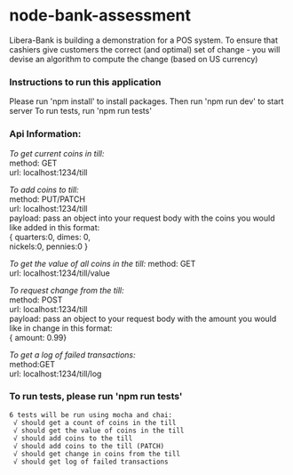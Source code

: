# node-bank-assessment
Libera-Bank is building a demonstration for a POS system.  To ensure that cashiers give customers the correct (and optimal) set of change - you will devise an algorithm to compute the change (based on US currency)


### Instructions to run this application

Please run 'npm install' to install packages.
Then run 'npm run dev' to start server
To run tests, run 'npm run tests'



### Api Information:

*To get current coins in till:*   
    method: GET      
    url: localhost:1234/till

*To add coins to till:*     
    method: PUT/PATCH   
    url: localhost:1234/till   
    payload: pass an object into your request body with the coins you would like added in this format:  
  {
       quarters:0,
       dimes: 0,       
       nickels:0,
       pennies:0 }  

*To get the value of all coins in the till:* 
    method: GET  
    url: localhost:1234/till/value

*To request change from the till:*  
    method: POST     
    url: localhost:1234/till       
    payload: pass an object to your request body with the amount you would like in change in this format:  
   { amount: 0.99}  

*To get a log of failed transactions:*  
    method:GET  
    url: localhost:1234/till/log  



### To run tests, please run 'npm run tests'  
    6 tests will be run using mocha and chai:  
     √ should get a count of coins in the till  
     √ should get the value of coins in the till  
     √ should add coins to the till  
     √ should add coins to the till (PATCH)  
     √ should get change in coins from the till  
     √ should get log of failed transactions  